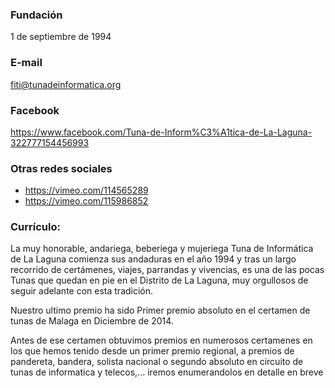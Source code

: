 ### Fundación

1 de septiembre de 1994

### E-mail

fiti@tunadeinformatica.org

### Facebook

https://www.facebook.com/Tuna-de-Inform%C3%A1tica-de-La-Laguna-322777154456993

### Otras redes sociales

 - https://vimeo.com/114565289
 - https://vimeo.com/115986852

### Currículo:

La muy honorable, andariega, beberiega y mujeriega Tuna de Informática de La
Laguna comienza sus andaduras en el año 1994 y tras un largo recorrido de
certámenes, viajes, parrandas y vivencias, es una de las pocas Tunas que quedan
en pie en el Distrito de La Laguna, muy orgullosos de seguir adelante con esta
tradición.

Nuestro ultimo premio ha sido Primer premio absoluto en el certamen de tunas de
Malaga en Diciembre de 2014.

Antes de ese certamen obtuvimos premios en numerosos certamenes en los que
hemos tenido desde un primer premio regional, a premios de pandereta, bandera,
solista nacional o segundo absoluto en circuito de tunas de informatica y
telecos,... iremos enumerandolos en detalle en breve
